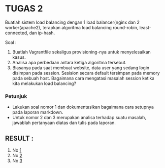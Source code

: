 # TUGAS 2
Buatlah sistem load balancing dengan 1 load balancer(nginx dan 2 worker(apache2), terapkan algoritma load balancing round-robin, least-connected, dan ip-hash.

Soal :

1. Buatlah Vagrantfile sekaligus provisioning-nya untuk menyelesaikan kasus.
1. Analisa apa perbedaan antara ketiga algoritma tersebut.
1. Biasanya pada saat membuat website, data user yang sedang login disimpan pada session. Sesision secara default tersimpan pada memory pada sebuah host. Bagaimana cara mengatasi masalah session ketika kita melakukan load balancing?

### Petunjuk
- Lakukan soal nomor 1 dan dokumentasikan bagaimana cara setupnya pada laporan markdown.
- Untuk nomor 2 dan 3 merupakan analisa terhadap suatu masalah, jawablah pertanyaan diatas dan tulis pada laporan.

## RESULT :
1. No [1](satu)
1. No [2](dua)
1. No [3](tiga)
